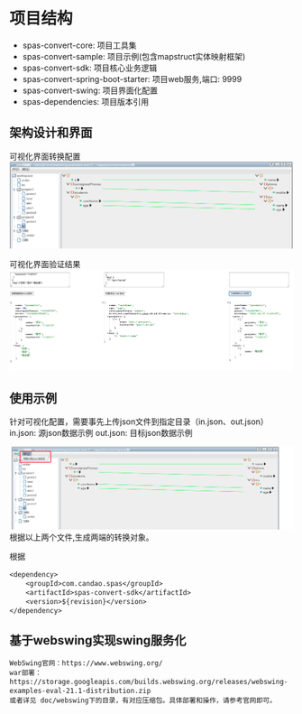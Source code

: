 # 项目结构
  - spas-convert-core: 项目工具集
  - spas-convert-sample: 项目示例(包含mapstruct实体映射框架)
  - spas-convert-sdk: 项目核心业务逻辑
  - spas-convert-spring-boot-starter: 项目web服务,端口: 9999
  - spas-convert-swing: 项目界面化配置
  - spas-dependencies: 项目版本引用

## 架构设计和界面
   

可视化界面转换配置
![实例界面](https://raw.githubusercontent.com/JeromeLiuLly/spas-parent/master/doc/实例界面.png)

可视化界面验证结果
![界面示例](https://raw.githubusercontent.com/JeromeLiuLly/spas-parent/master/doc/结果示例.png)

## 使用示例 

针对可视化配置，需要事先上传json文件到指定目录（in.json、out.json）
in.json: 源json数据示例
out.json: 目标json数据示例

![生成输出示例](https://raw.githubusercontent.com/JeromeLiuLly/spas-parent/master/doc/生成输出示例.png)
根据以上两个文件,生成两端的转换对象。

根据



```
<dependency>
    <groupId>com.candao.spas</groupId>
    <artifactId>spas-convert-sdk</artifactId>
    <version>${revision}</version>
</dependency>
```

## 基于webswing实现swing服务化
```
WebSwing官网：https://www.webswing.org/
war部署：https://storage.googleapis.com/builds.webswing.org/releases/webswing-examples-eval-21.1-distribution.zip
或者详见 doc/webswing下的目录，有对应压缩包。具体部署和操作，请参考官网即可。
```



